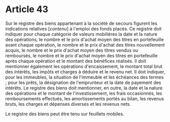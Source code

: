 # Article 43

Sur le registre des biens appartenant à la société de secours figurent les indications relatives [*contenu*] à l'emploi des fonds placés. Ce registre doit indiquer pour chaque catégorie de valeurs mobilières la date et la nature des opérations, le nombre et le prix d'achat moyen des titres en portefeuille avant chaque opération, le nombre et le prix d'achat des titres nouvellement acquis, le nombre et le prix d'achat moyen des titres vendus ou remboursés, le nombre et le prix d'achat moyen des titres en portefeuille après chaque opération et le montant des bénéfices réalisés. Il doit mentionner également les opérations d'encaissement, le montant total brut des intérêts, les impôts et charges à déduire et le revenu net. Il doit indiquer, pour les immeubles, la situation de l'immeuble et les échéances des termes ; pour les prêts, la désignation de l'emprunteur et la date de payement des intérêts. Le registre des biens doit mentionner, en outre, la date et la nature des opérations et le montant de l'investissement, les frais occasionnés, les remboursements effectués, les amortissements portés au bilan, les revenus bruts, les charges et dépenses diverses et les revenus nets.

Le registre des biens peut être tenu sur feuillets mobiles.
